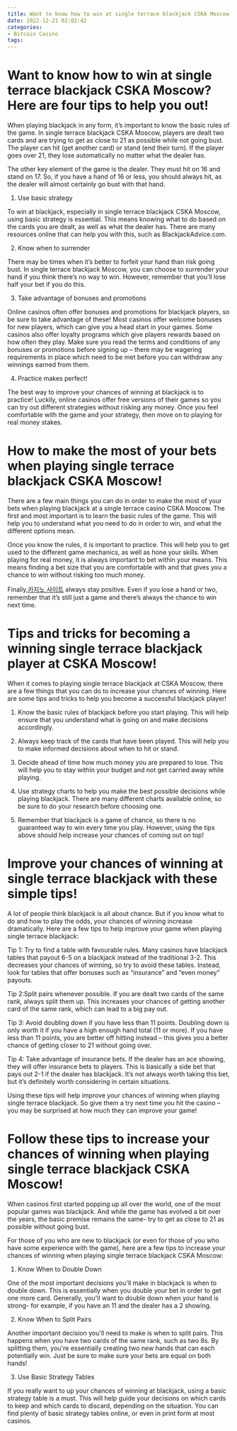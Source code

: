 ```yaml
---
title: Want to know how to win at single terrace blackjack CSKA Moscow Here are four tips to help you out!
date: 2022-12-21 02:02:42
categories:
- Bitcoin Casino
tags:
---
```



#  Want to know how to win at single terrace blackjack CSKA Moscow? Here are four tips to help you out!

When playing blackjack in any form, it’s important to know the basic rules of the game. In single terrace blackjack CSKA Moscow, players are dealt two cards and are trying to get as close to 21 as possible while not going bust. The player can hit (get another card) or stand (end their turn). If the player goes over 21, they lose automatically no matter what the dealer has.

The other key element of the game is the dealer. They must hit on 16 and stand on 17. So, if you have a hand of 16 or less, you should always hit, as the dealer will almost certainly go bust with that hand.

1. Use basic strategy

To win at blackjack, especially in single terrace blackjack CSKA Moscow, using basic strategy is essential. This means knowing what to do based on the cards you are dealt, as well as what the dealer has. There are many resources online that can help you with this, such as BlackjackAdvice.com.

2. Know when to surrender

There may be times when it’s better to forfeit your hand than risk going bust. In single terrace blackjack Moscow, you can choose to surrender your hand if you think there’s no way to win. However, remember that you’ll lose half your bet if you do this.

3. Take advantage of bonuses and promotions

Online casinos often offer bonuses and promotions for blackjack players, so be sure to take advantage of these! Most casinos offer welcome bonuses for new players, which can give you a head start in your games. Some casinos also offer loyalty programs which give players rewards based on how often they play. Make sure you read the terms and conditions of any bonuses or promotions before signing up – there may be wagering requirements in place which need to be met before you can withdraw any winnings earned from them.

4. Practice makes perfect!

The best way to improve your chances of winning at blackjack is to practice! Luckily, online casinos offer free versions of their games so you can try out different strategies without risking any money. Once you feel comfortable with the game and your strategy, then move on to playing for real money stakes.

#  How to make the most of your bets when playing single terrace blackjack CSKA Moscow!

There are a few main things you can do in order to make the most of your bets when playing blackjack at a single terrace casino CSKA Moscow. The first and most important is to learn the basic rules of the game. This will help you to understand what you need to do in order to win, and what the different options mean.

Once you know the rules, it is important to practice. This will help you to get used to the different game mechanics, as well as hone your skills. When playing for real money, it is always important to bet within your means. This means finding a bet size that you are comfortable with and that gives you a chance to win without risking too much money.

Finally,[카지노 사이트](https://choegocasino.com/) always stay positive. Even if you lose a hand or two, remember that it’s still just a game and there’s always the chance to win next time.

#  Tips and tricks for becoming a winning single terrace blackjack player at CSKA Moscow!




When it comes to playing single terrace blackjack at CSKA Moscow, there are a few things that you can do to increase your chances of winning. Here are some tips and tricks to help you become a successful blackjack player!

1. Know the basic rules of blackjack before you start playing. This will help ensure that you understand what is going on and make decisions accordingly.

2. Always keep track of the cards that have been played. This will help you to make informed decisions about when to hit or stand.

3. Decide ahead of time how much money you are prepared to lose. This will help you to stay within your budget and not get carried away while playing.

4. Use strategy charts to help you make the best possible decisions while playing blackjack. There are many different charts available online, so be sure to do your research before choosing one.

5. Remember that blackjack is a game of chance, so there is no guaranteed way to win every time you play. However, using the tips above should help increase your chances of coming out on top!

#  Improve your chances of winning at single terrace blackjack with these simple tips!

A lot of people think blackjack is all about chance. But if you know what to do and how to play the odds, your chances of winning increase dramatically. Here are a few tips to help improve your game when playing single terrace blackjack:

Tip 1: Try to find a table with favourable rules. Many casinos have blackjack tables that payout 6-5 on a blackjack instead of the traditional 3-2. This decreases your chances of winning, so try to avoid these tables. Instead, look for tables that offer bonuses such as “insurance” and “even money” payouts.

Tip 2:Split pairs whenever possible. If you are dealt two cards of the same rank, always split them up. This increases your chances of getting another card of the same rank, which can lead to a big pay out.

Tip 3: Avoid doubling down if you have less than 11 points. Doubling down is only worth it if you have a high enough hand total (11 or more). If you have less than 11 points, you are better off hitting instead – this gives you a better chance of getting closer to 21 without going over.

Tip 4: Take advantage of insurance bets. If the dealer has an ace showing, they will offer insurance bets to players. This is basically a side bet that pays out 2-1 if the dealer has blackjack. It’s not always worth taking this bet, but it’s definitely worth considering in certain situations.

Using these tips will help improve your chances of winning when playing single terrace blackjack. So give them a try next time you hit the casino – you may be surprised at how much they can improve your game!

#  Follow these tips to increase your chances of winning when playing single terrace blackjack CSKA Moscow!

When casinos first started popping up all over the world, one of the most popular games was blackjack. And while the game has evolved a bit over the years, the basic premise remains the same- try to get as close to 21 as possible without going bust.

For those of you who are new to blackjack (or even for those of you who have some experience with the game), here are a few tips to increase your chances of winning when playing single terrace blackjack CSKA Moscow:

1. Know When to Double Down

One of the most important decisions you'll make in blackjack is when to double down. This is essentially when you double your bet in order to get one more card. Generally, you'll want to double down when your hand is strong- for example, if you have an 11 and the dealer has a 2 showing.

2. Know When to Split Pairs

Another important decision you'll need to make is when to split pairs. This happens when you have two cards of the same rank, such as two 8s. By splitting them, you're essentially creating two new hands that can each potentially win. Just be sure to make sure your bets are equal on both hands!

3. Use Basic Strategy Tables

If you really want to up your chances of winning at blackjack, using a basic strategy table is a must. This will help guide your decisions on which cards to keep and which cards to discard, depending on the situation. You can find plenty of basic strategy tables online, or even in print form at most casinos.